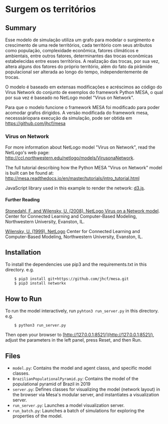 # Surgem os territórios

## Summary

Esse modelo de simulação utiliza um grafo para modelar o surgimento e crescimento de uma rede territórios, cada território com seus atributos
como população, complexidade econômica, fatores climáticos e ambientais, entre outros fatores, determinantes das trocas econômicas estabelecidas entre esses territórios. A realização das trocas, por sua vez, altera alguns dos fatores do próprio território,
além do fato da pirâmide populacional ser alterada ao longo do tempo, independentemente de trocas. 

O modelo é baseado em extensas modificações e acréscimos ao código do Virus Network do conjunto de exemplos do framework Python MESA, o qual por sua vez é baseado no NetLogo model "Virus on Network".

Para que o modelo funcione o framework MESA foi modificado para poder acomodar grafos dirigidos.
A versão modificada do framework mesa, necesssáriopara execução da simulação, pode ser obtida em https://github.com/jhcf/mesa

### Virus on Network

For more information about NetLogo model "Virus on Network", read the NetLogo's web page: http://ccl.northwestern.edu/netlogo/models/VirusonaNetwork.

The full tutorial describing how the Python MESA "Virus on Network" model is built can be found at:
http://mesa.readthedocs.io/en/master/tutorials/intro_tutorial.html

JavaScript library used in this example to render the network: [d3.js](https://d3js.org/).

#### Further Reading


[Stonedahl, F. and Wilensky, U. (2008). NetLogo Virus on a Network model](http://ccl.northwestern.edu/netlogo/models/VirusonaNetwork). 
Center for Connected Learning and Computer-Based Modeling, Northwestern University, Evanston, IL.


[Wilensky, U. (1999). NetLogo](http://ccl.northwestern.edu/netlogo/)
Center for Connected Learning and Computer-Based Modeling, Northwestern University, Evanston, IL.

## Installation

To install the dependencies use pip3 and the requirements.txt in this directory. e.g.

```
    $ pip3 install git+https://github.com/jhcf/mesa.git 
    $ pip3 install networkx
```

## How to Run

To run the model interactively, run ``pyhton3 run_server.py`` in this directory. e.g.

```
    $ python3 run_server.py
```

Then open your browser to [http://127.0.0.1:8521/](http://127.0.0.1:8521/), adjust the parameters in the left panel, press Reset, and then Run.

## Files

* ``model.py``: Contains the model and agent classs, and specific model classes.
* ``BrazilianPopulationalPyramid.py``: Contains the model of the populational pyramid of Brazil in 2019
* ``server.py``: Defines classes for visualizing the model (network layout) in the browser via Mesa's modular server, and instantiates a visualization server.
* ``run_server.py``: Launches a model visualization server.
* ``run_batch.py``: Launches a batch of simulations for exploring the properties of the model.
